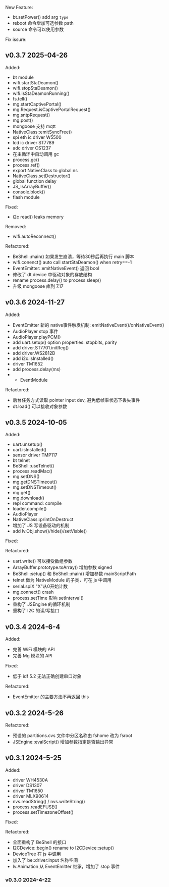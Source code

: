 
New Feature:

* bt.setPower() add arg `type`
* reboot 命令增加可选参数 path 
* source 命令可以使用参数

Fix issure:


## v0.3.7   2025-04-26

Added: 

* bt module
* wifi.startStaDeamon()
* wifi.stopStaDeamon()
* wifi.isStaDeamonRunning()
* fs.tell()
* mg.startCaptivePortal()
* mg.Request.isCaptivePortalRequest()
* mg.sntpRequest()
* mg.post()
* mongoose 支持 mqtt
* NativeClass::emitSyncFree()
* spi eth ic driver W5500
* lcd ic driver ST7789
* adc driver CS1237
* 在主循环中自动调用 gc
* process.gc()
* process.ref()
* export NativeClass to global ns
* NativeClass.setDestructor()
* global function delay
* JS_IsArrayBuffer()
* console.block()
* flash module

Fixed:

* i2c read() leaks memory

Removed:

* wifi.autoReconnect()

Refactored:

* BeShell::main() 如果发生崩溃，等待30秒后再执行 main 脚本
* wifi.conenct()  auto call startStaDeamon() when retry==-1
* EventEmitter::emitNativeEvent() 返回 bool
* 修改了 dt.device 中驱动对象的存放结构
* rename process.delay() to process.sleep()
* 升级 mongoose 库到 7.17

## v0.3.6   2024-11-27

Added:

* EventEmitter 新的 native事件触发机制:  emitNativeEvent()/onNativeEvent()
* AudioPlayer stop 事件
* AudioPlayer.playPCM()
* add uart.setup() option properties: stopbits, parity
* add driver.ST7701.initReg()
* add driver.WS2812B
* add i2c.isInstalled()
* driver TM1652
* add process.delay(ms)
* + EventModule

Refactored:

* 后台任务方式读取 pointer input dev, 避免低帧率状态下丢失事件
* dt.load() 可以接收对象参数


## v0.3.5   2024-10-05

Added:

* uart.unsetup()
* uart.isInstalled()
* sensor driver TMP117
* bt telnet
* BeShell::useTelnet()
* process.readMac()
* mg.setDNS()
* mg.getDNSTimeout()
* mg.setDNSTimeout()
* mg.get()
* mg.download()
* repl command: compile
* loader.compile()
* AudioPlayer
* NativeClass::printOnDestruct
* 增加了 JS 写设备驱动的机制
* add lv.Obj.show()/hide()/setVisble()

Fixed:

Refactored:

* uart.write() 可以接受数组参数
* ArrayBuffer.prototype.toArray() 增加参数 signed
* BeShell::setup() 和 BeShell::main() 增加参数 mainScriptPath
* telnet 做为 NativeModule 的子类，可在 js 中调用
* serial.spiX "X"从0开始计数
* mg.connect() crash
* process.setTime 影响 setInterval()
* 重构了 JSEngine 的循环机制
* 重构了 I2C 的读/写接口

## v0.3.4   2024-6-4

Added:

* 完善 WiFi 模块的 API
* 完善 Mg 模块的 API

Fixed:

* 低于 idf 5.2 无法正确创建串口对象

Refactored:

* EventEmitter 的主要方法不再返回 this

## v0.3.2   2024-5-26

Refactored:

* 预设的 partitions.cvs 文件中分区名称由 fshome 改为 fsroot
* JSEngine::evalScript() 增加参数指定是否输出异常


## v0.3.1   2024-5-25

Added:
* driver WH4530A
* driver DS1307
* driver TM1650
* driver MLX90614
* nvs.readString() / nvs.writeString()
* process.readEFUSE()
* process.setTimezoneOffset()

Fixed:

Refactored:

* 全面重构了 BeShell 的接口
* I2CDevice::begin() rename to I2CDevice::setup()
* DeviceTree 在 js 中调用
* 加入了 be::driver:input 名称空间
* lv.Animation 从 EventEmitter 继承，增加了 stop 事件

### v0.3.0   2024-4-22